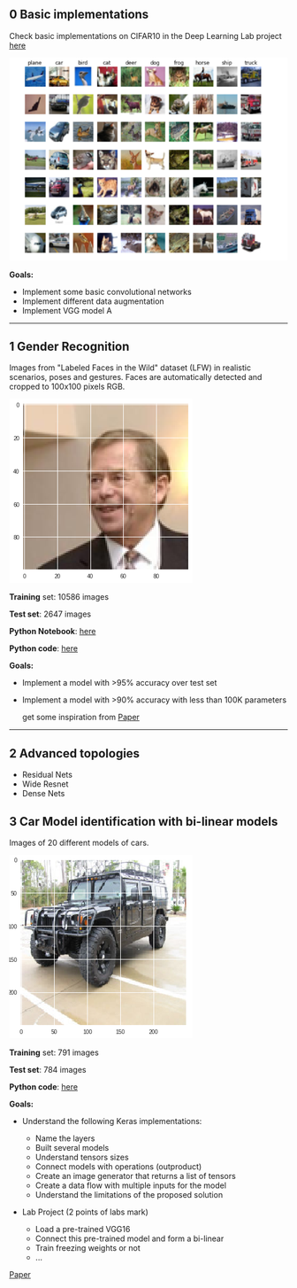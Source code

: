 
## 0 Basic implementations

Check basic implementations on CIFAR10 in the Deep Learning Lab project [here](https://github.com/RParedesPalacios/DeepLearningLab/tree/master/Examples/CIFAR)

![Cifar10](cifar10.png)

**Goals:**
* Implement some basic convolutional networks
* Implement different data augmentation
* Implement VGG model A

---

## 1 Gender Recognition

Images from "Labeled Faces in the Wild" dataset (LFW) in realistic scenarios, poses and gestures. Faces are automatically detected and cropped to 100x100 pixels RGB.


![Face example](face.png)


**Training** set: 10586 images

**Test set**: 2647 images 


**Python Notebook**: [here](gender.ipynb)

**Python code**: [here](gender.py)

**Goals:**
* Implement a model with >95% accuracy over test set
* Implement a model with >90% accuracy with less than 100K parameters
  
  get some inspiration from [Paper](https://pdfs.semanticscholar.org/d0eb/3fd1b1750242f3bb39ce9ac27fc8cc7c5af0.pdf)
    
---

## 2 Advanced topologies 

* Residual Nets
* Wide Resnet 
* Dense Nets

## 3 Car Model identification with bi-linear models

Images of 20 different models of cars.

![Cars](cars.png)

**Training** set: 791 images

**Test set**: 784 images 

**Python code**: [here](XXXX)

**Goals:**
* Understand the following Keras implementations:
  * Name the layers
  * Built several models
  * Understand tensors sizes
  * Connect models with operations (outproduct)
  * Create an image generator that returns a list of tensors
  * Create a data flow with multiple inputs for the model
  * Understand the limitations of the proposed solution

* Lab Project (2 points of labs mark)
  * Load a pre-trained VGG16 
  * Connect this pre-trained model and form a bi-linear
  * Train freezing weights or not
  * ...

  
[Paper](https://pdfs.semanticscholar.org/3a30/7b7e2e742dd71b6d1ca7fde7454f9ebd2811.pdf)





